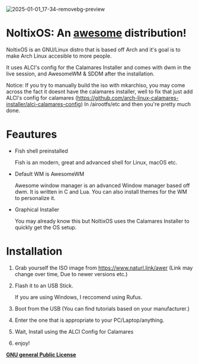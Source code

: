 ![2025-01-01_17-34-removebg-preview](https://github.com/user-attachments/assets/a63f89f5-0b10-4983-80ee-a8f69e4c5128) 

#                               NoltixOS: An <a href="https://awesomewm.org/">awesome</a> distribution!

NoltixOS is an GNU/Linux distro that is based off Arch and it's goal is to make Arch Linux accesible to more people.

It uses ALCI's config for the Calamares Installer and comes with dwm in the live session, and AwesomeWM & SDDM after the installation.

Notice: If you try to manually build the iso with mkarchiso, you may come across the fact it doesnt have the calamares installer, well to fix that just add ALCI's config for calamares (https://github.com/arch-linux-calamares-installer/alci-calamares-config) In /airootfs/etc and then you're pretty much done.


# Feautures
* Fish shell preinstalled

    Fish is an modern, great and advanced shell for Linux, macOS etc.


* Default WM is AwesomeWM

    Awesome window manager is an advanced Window manager based off dwm. It is written in C and Lua. You can also install themes for the WM to personalize it.


* Graphical Installer
   
     You may already know this but NoltixOS uses the Calamares Installer to quickly get the OS setup.

# Installation
1. Grab yourself the ISO image from https://www.naturl.link/awer (Link may change over time, Due to newer versions etc.)
2. Flash it to an USB Stick.

    If you are using Windows, I reccomend using Rufus.
3. Boot from the USB (You can find tutorials based on your manufacturer.)
4. Enter the one that is appropriate to your PC/Laptop/anything.
5. Wait, Install using the ALCI Config for Calamares
6. enjoy!



**<a href="https://www.gnu.org/licenses/gpl-3.0.html">GNU general Public License</a>**



